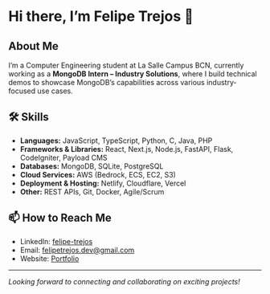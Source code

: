 # Hi there, I’m Felipe Trejos 👋

## About Me

I’m a Computer Engineering student at La Salle Campus BCN, currently working as a **MongoDB Intern – Industry Solutions**, where I build technical demos to showcase MongoDB’s capabilities across various industry-focused use cases.

## 🛠️ Skills

- **Languages:** JavaScript, TypeScript, Python, C, Java, PHP  
- **Frameworks & Libraries:** React, Next.js, Node.js, FastAPI, Flask, CodeIgniter, Payload CMS  
- **Databases:** MongoDB, SQLite, PostgreSQL  
- **Cloud Services:** AWS (Bedrock, ECS, EC2, S3)  
- **Deployment & Hosting:** Netlify, Cloudflare, Vercel  
- **Other:** REST APIs, Git, Docker, Agile/Scrum

## 📫 How to Reach Me

- LinkedIn: [felipe-trejos](https://www.linkedin.com/in/felipe-trejos-264186286)  
- Email: felipetrejos.dev@gmail.com  
- Website: [Portfolio](https://felitrejos.com/)

---

_Looking forward to connecting and collaborating on exciting projects!_
